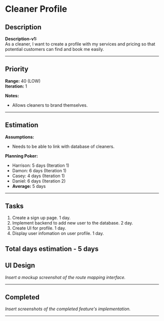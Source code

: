 # Cleaner Profile

## Description
**Description-v1:**  
As a cleaner, I want to create a profile with my services and pricing so that potential customers can find and book me easily. 

---

## Priority
**Range:** 40 (LOW)  
**Iteration:** 1  

**Notes:**  
- Allows cleaners to brand themselves.

---

## Estimation
**Assumptions:**  
- Needs to be able to link with database of cleaners.  

**Planning Poker:**  
- Harrison: 5 days (Iteration 1)  
- Damon: 6 days (Iteration 1)  
- Casey: 4 days (Iteration 1)
- Daniel: 6 days (Iteration 2)
- **Average:** 5 days  

---

## Tasks
1. Create a sign up page. 1 day.
2. Implement backend to add new user to the database. 2 day.
3. Create UI for profile. 1 day. 
4. Display user infomation on user profile. 1 day.
   
   
Total days estimation - 5 days
---

## UI Design
*Insert a mockup screenshot of the route mapping interface.*

---

## Completed
*Insert screenshots of the completed feature's implementation.*

---
